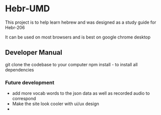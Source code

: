 # Hebr-UMD

This project is to help learn hebrew and was designed as a study guide for Hebr-206

It can be used on most browsers and is best on google chrome desktop

## Developer Manual

git clone the codebase to your computer 
npm install - to install all dependencies

### Future development
 - add more vocab words to the json data as well as recorded audio to correspond
 - Make the site look cooler with ui/ux design
 - 

